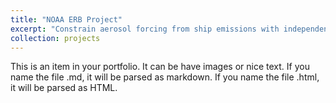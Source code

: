 ```yaml
---
title: "NOAA ERB Project"
excerpt: "Constrain aerosol forcing from ship emissions with independent methods"
collection: projects
---
```


This is an item in your portfolio. It can be have images or nice text. If you name the file .md, it will be parsed as markdown. If you name the file .html, it will be parsed as HTML. 
